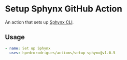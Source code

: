 # Setup Sphynx GitHub Action

An action that sets up [Sphynx CLI].

## Usage

```yaml
- name: Set up Sphynx
  uses: hpedrorodrigues/actions/setup-sphynx@v1.0.5
```

[Sphynx CLI]: https://github.com/hpedrorodrigues/sphynx
